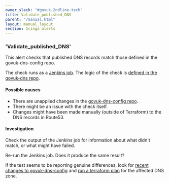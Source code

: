 ```yaml
---
owner_slack: "#govuk-2ndline-tech"
title: Validate_published_DNS
parent: "/manual.html"
layout: manual_layout
section: Icinga alerts
---
```


### 'Validate_published_DNS'

This alert checks that published DNS records match those defined in the
govuk-dns-config repo.

The check runs as a [Jenkins job](https://deploy.blue.production.govuk.digital/job/Validate_published_DNS/). The logic of the check is [defined in the govuk-dns repo](https://github.com/alphagov/govuk-dns/blob/master/spec/validate_published_dns_spec.rb).

#### Possible causes

* There are unapplied changes in the [govuk-dns-config repo](https://github.com/alphagov/govuk-dns-config/).
* There might be an issue with the check itself.
* Changes might have been made manually (outside of Terraform) to the DNS records in Route53.

#### Investigation

Check the output of the Jenkins job for information about what didn't match, or what might have failed.

Re-run the Jenkins job. Does it produce the same result?

If the test seems to be reporting genuine differences, look for [recent changes to govuk-dns-config](https://github.com/alphagov/govuk-dns-config/commits/master) and [run a terraform plan](/manual/dns.html#dns-for-the-publishingservicegovuk-domain) for the affected DNS zone.

